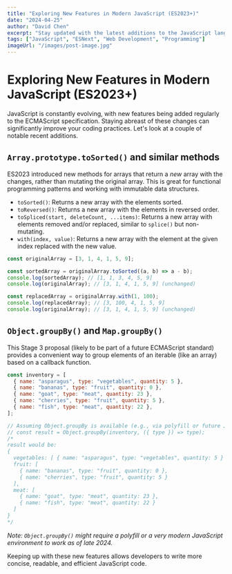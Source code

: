 ```yaml
---
title: "Exploring New Features in Modern JavaScript (ES2023+)"
date: "2024-04-25"
author: "David Chen"
excerpt: "Stay updated with the latest additions to the JavaScript language, enhancing developer productivity and code elegance."
tags: ["JavaScript", "ESNext", "Web Development", "Programming"]
imageUrl: "/images/post-image.jpg"
---
```


# Exploring New Features in Modern JavaScript (ES2023+)

JavaScript is constantly evolving, with new features being added regularly to the ECMAScript specification. Staying abreast of these changes can significantly improve your coding practices. Let's look at a couple of notable recent additions.

## `Array.prototype.toSorted()` and similar methods

ES2023 introduced new methods for arrays that return a *new* array with the changes, rather than mutating the original array. This is great for functional programming patterns and working with immutable data structures.

-   `toSorted()`: Returns a new array with the elements sorted.
-   `toReversed()`: Returns a new array with the elements in reversed order.
-   `toSpliced(start, deleteCount, ...items)`: Returns a new array with elements removed and/or replaced, similar to `splice()` but non-mutating.
-   `with(index, value)`: Returns a new array with the element at the given index replaced with the new value.

```javascript
const originalArray = [3, 1, 4, 1, 5, 9];

const sortedArray = originalArray.toSorted((a, b) => a - b);
console.log(sortedArray); // [1, 1, 3, 4, 5, 9]
console.log(originalArray); // [3, 1, 4, 1, 5, 9] (unchanged)

const replacedArray = originalArray.with(1, 100);
console.log(replacedArray); // [3, 100, 4, 1, 5, 9]
console.log(originalArray); // [3, 1, 4, 1, 5, 9] (unchanged)
```

## `Object.groupBy()` and `Map.groupBy()`

This Stage 3 proposal (likely to be part of a future ECMAScript standard) provides a convenient way to group elements of an iterable (like an array) based on a callback function.

```javascript
const inventory = [
  { name: "asparagus", type: "vegetables", quantity: 5 },
  { name: "bananas", type: "fruit", quantity: 0 },
  { name: "goat", type: "meat", quantity: 23 },
  { name: "cherries", type: "fruit", quantity: 5 },
  { name: "fish", type: "meat", quantity: 22 },
];

// Assuming Object.groupBy is available (e.g., via polyfill or future JS version)
// const result = Object.groupBy(inventory, ({ type }) => type);
/*
result would be:
{
  vegetables: [ { name: "asparagus", type: "vegetables", quantity: 5 } ],
  fruit: [
    { name: "bananas", type: "fruit", quantity: 0 },
    { name: "cherries", type: "fruit", quantity: 5 }
  ],
  meat: [
    { name: "goat", type: "meat", quantity: 23 },
    { name: "fish", type: "meat", quantity: 22 }
  ]
}
*/
```
*Note: `Object.groupBy()` might require a polyfill or a very modern JavaScript environment to work as of late 2024.*

Keeping up with these new features allows developers to write more concise, readable, and efficient JavaScript code.
